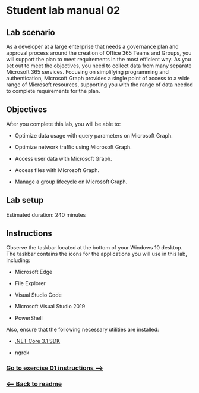 ﻿# Student lab manual 02

## Lab scenario

As a developer at a large enterprise that needs a governance plan and approval process around the creation of Office 365 Teams and Groups, you will support the plan to meet requirements in the most efficient way. As you set out to meet the objectives, you need to collect data from many separate Microsoft 365 services. Focusing on simplifying programming and authentication, Microsoft Graph provides a single point of access to a wide range of Microsoft resources, supporting you with the range of data needed to complete requirements for the plan.

## Objectives

After you complete this lab, you will be able to:

- Optimize data usage with query parameters on Microsoft Graph.

- Optimize network traffic using Microsoft Graph.

- Access user data with Microsoft Graph.

- Access files with Microsoft Graph.

- Manage a group lifecycle on Microsoft Graph.

## Lab setup

Estimated duration: 240 minutes

## Instructions

Observe the taskbar located at the bottom of your Windows 10 desktop. The taskbar contains the icons for the applications you will use in this lab, including:

- Microsoft Edge

- File Explorer

- Visual Studio Code

- Microsoft Visual Studio 2019

- PowerShell

Also, ensure that the following necessary utilities are installed:

- [.NET Core 3.1 SDK](https://dotnet.microsoft.com/download)

- ngrok


### [Go to exercise 01 instructions -->](02-Exercise-1-Using-query-parameters-when-querying-Microsoft-Graph-via-HTTP.md)

### [<-- Back to readme](../../../)